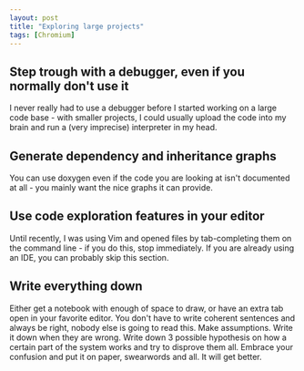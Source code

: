 ```yaml
---
layout: post
title: "Exploring large projects"
tags: [Chromium]
---
```


## Step trough with a debugger, even if you normally don't use it

I never really had to use a debugger before I started working on a large code
base - with smaller projects, I could usually upload the code into my brain and
run a (very imprecise) interpreter in my head.

##  Generate dependency and inheritance graphs

You can use doxygen even if the code you are looking at isn't documented at
all - you mainly want the nice graphs it can provide.

## Use code exploration features in your editor

Until recently, I was using Vim and opened files by tab-completing them on the
command line - if you do this, stop immediately. If you are already using an
IDE, you can probably skip this section.

## Write everything down

Either get a notebook with enough of space to draw, or have an extra tab open
in your favorite editor. You don't have to write coherent sentences and always
be right, nobody else is going to read this. Make assumptions. Write it down
when they are wrong. Write down 3 possible hypothesis on how a certain part of the
system works and try to disprove them all. Embrace your confusion and put it on
paper, swearwords and all. It will get better.
